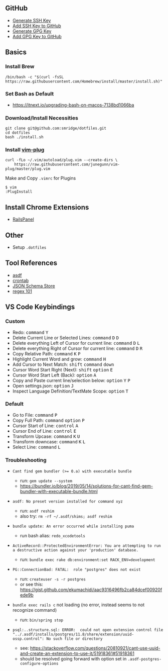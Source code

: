## GitHub
- [Generate SSH Key](https://docs.github.com/en/github/authenticating-to-github/generating-a-new-ssh-key-and-adding-it-to-the-ssh-agent)
- [Add SSH Key to GitHub](https://docs.github.com/en/github/authenticating-to-github/adding-a-new-ssh-key-to-your-github-account)
- [Generate GPG Key](https://docs.github.com/en/authentication/managing-commit-signature-verification/generating-a-new-gpg-key)
- [Add GPG Key to GitHub](https://docs.github.com/en/authentication/managing-commit-signature-verification/adding-a-gpg-key-to-your-github-account)

## Basics
### Install Brew
```
/bin/bash -c "$(curl -fsSL https://raw.githubusercontent.com/Homebrew/install/master/install.sh)"
```

### Set Bash as Default
- https://itnext.io/upgrading-bash-on-macos-7138bd1066ba

### Download/Install Necessities
```
git clone git@github.com:smridge/dotfiles.git
cd dotfiles
bash ./install.sh
```

### Install [vim-plug](https://github.com/junegunn/vim-plug)
```
curl -fLo ~/.vim/autoload/plug.vim --create-dirs \
    https://raw.githubusercontent.com/junegunn/vim-plug/master/plug.vim
```

Make and Copy `.vimrc` for Plugins

```
$ vim
:PlugInstall
```

## Install Chrome Extensions
- [RailsPanel](https://chrome.google.com/webstore/detail/railspanel/gjpfobpafnhjhbajcjgccbbdofdckggg?hl=en-US)

## Other
- Setup `.dotfiles`

## Tool References
- [asdf](https://asdf-vm.com/#/core-commands)
- [crontab](https://crontab.guru)
- [JSON Schema Store](https://www.schemastore.org/json/)
- [regex 101](https://regex101.com)

## VS Code Keybindings
### Custom
- Redo: <kbd>command</kbd> <kbd>Y</kbd>
- Delete Current Line or Selected Lines: <kbd>command</kbd> <kbd>D</kbd> <kbd>D</kbd>
- Delete everything Left of Cursor for current line: <kbd>command</kbd> <kbd>D</kbd> <kbd>L</kbd>
- Delete everything Right of Cursor for current line: <kbd>command</kbd> <kbd>D</kbd> <kbd>R</kbd>
- Copy Relative Path: <kbd>command</kbd> <kbd>K</kbd> <kbd>P</kbd>
- Highlight Current Word and grow: <kbd>command</kbd> <kbd>H</kbd>
- Add Cursor to Next Match: <kbd>shift</kbd> <kbd>command</kbd> <kbd>down</kbd>
- Cursor Word Start Right (Next): <kbd>shift</kbd> <kbd>option</kbd> <kbd>E</kbd>
- Cursor Word Start Left (Back): <kbd>option</kbd> <kbd>A</kbd>
- Copy and Paste current line/selection below: <kbd>option</kbd> <kbd>Y</kbd> <kbd>P</kbd>
- Open settings.json: <kbd>option</kbd> <kbd>J</kbd>
- Inspect Language Definition/TextMate Scope: <kbd>option</kbd> <kbd>T</kbd>

### Default
- Go to File: <kbd>command</kbd> <kbd>P</kbd>
- Copy Full Path: <kbd>command</kbd> <kbd>option</kbd> <kbd>P</kbd>
- Cursor Start of Line: <kbd>control</kbd> <kbd>A</kbd>
- Cursor End of Line: <kbd>control</kbd> <kbd>E</kbd>
- Transform Upcase: <kbd>command</kbd> <kbd>K</kbd> <kbd>U</kbd>
- Transform downcase: <kbd>command</kbd> <kbd>K</kbd> <kbd>L</kbd>
- Select Line: <kbd>command</kbd> <kbd>L</kbd>


### Troubleshooting
- `Cant find gem bundler (>= 0.a) with executable bundle`
  - run: `gem update --system`
  - https://bundler.io/blog/2019/05/14/solutions-for-cant-find-gem-bundler-with-executable-bundle.html

- `asdf: No preset version installed for command xyz`
  - run: `asdf reshim`
  - also try: `rm -rf ~/.asdf/shims; asdf reshim`

- `bundle update: An error occurred while installing puma`
  - run bash alias: `redo_xcodetools`

- `ActiveRecord::ProtectedEnvironmentError: You are attempting to run a destructive action against your 'production' database.`
  - run: `bundle exec rake db:environment:set RACK_ENV=development`

- `PG::ConnectionBad: FATAL:  role "postgres" does not exist`
  - run: `createuser -s -r postgres`
  - or see this: https://gist.github.com/ekumachidi/aac9316496fb2ca84dcef00920fede9b

- `bundle exec rails c` not loading (no error, instead seems to not recognize command)
  - run: `bin/spring stop`

- `psql:..structure.sql: ERROR:  could not open extension control file "../.asdf/installs/postgres/11.8/share/extension/uuid-ossp.control": No such file or directory`
  - see: https://stackoverflow.com/questions/20810921/cant-use-uuid-and-create-an-extension-to-use-it/51918361#51918361
  - should be resolved going forward with option set in `.asdf-postgres-configure-options`
